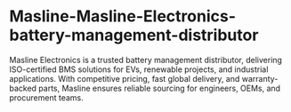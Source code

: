 # Masline-Masline-Electronics-battery-management-distributor
Masline Electronics is a trusted battery management distributor, delivering ISO-certified BMS solutions for EVs, renewable projects, and industrial applications. With competitive pricing, fast global delivery, and warranty-backed parts, Masline ensures reliable sourcing for engineers, OEMs, and procurement teams.
